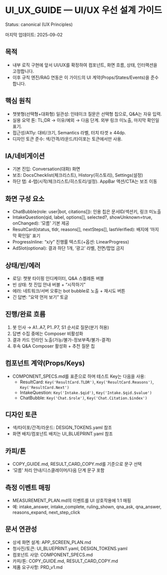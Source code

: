 # UI_UX_GUIDE — UI/UX 우선 설계 가이드
Status: canonical (UX Principles)

마지막 업데이트: 2025-09-02

## 목적
- 내부 로직 구현에 앞서 UI/UX를 확정하여 컴포넌트, 화면 흐름, 상태, 인터랙션을 고정합니다.
- 이후 규칙 엔진/RAG 연동은 이 가이드의 UI 계약(Props/States/Events)을 준수합니다.

## 핵심 원칙
- 챗봇형(선택형+대화형) 일관성: 인테이크 질문은 선택형 칩으로, Q&A는 자유 입력.
- 실용 요약 톤: TL;DR → 이유/예외 → 다음 단계. 외부 링크 미노출, 마지막 확인일 표기.
- 접근성/A11y: 대비/크기, Semantics 라벨, 터치 타겟 ≥ 44dp.
- 디자인 토큰 준수: 색/간격/라운드/타이포는 토큰에서만 사용.

## IA/네비게이션
- 기본 진입: Conversation(대화) 화면
- 보조: DocsChecklist(체크리스트), History(히스토리), Settings(설정)
- 하단 탭: 4-탭(시작/체크리스트/히스토리/설정). AppBar 액션/CTA는 보조 이동

## 화면 구성 요소
- ChatBubble(role: user|bot, citations[]): 인용 칩은 문서ID/섹션키, 링크 미노출
- IntakeQuestion(qid, label, options[], selected?, showUnknown=true, onChanged): ‘모름’ 기본 제공
- ResultCard(status, tldr, reasons[], nextSteps[], lastVerified): 배지에 ‘마지막 확인일’ 표기
- ProgressInline: “x/y” 진행률 텍스트(+옵션: LinearProgress)
- AdSlot(optional): 결과 하단 1개, ‘광고’ 라벨, 전면/팝업 금지

## 상태/빈/에러
- 로딩: 챗봇 타이핑 인디케이터, Q&A 스켈레톤 버블
- 빈 상태: 첫 진입 안내 버블 + “시작하기”
- 에러: 네트워크/서버 오류는 bot bubble로 노출 + 재시도 버튼
- 긴 답변: “요약 먼저 보기” 토글

## 진행/완료 흐름
1) 봇 인사 → A1..A7, P1..P7, S1 순서로 질문(분기 허용)
2) 답변 수집 중에는 Composer 비활성화
3) 결과 카드 인라인 노출(가능/불가-정보부족/불가-결격)
4) 후속 Q&A Composer 활성화 + 추천 질문 칩

## 컴포넌트 계약(Props/Keys)
- COMPONENT_SPECS.md를 표준으로 하며 테스트 Key는 다음을 사용:
  - ResultCard: `Key('ResultCard.TLDR')`, `Key('ResultCard.Reasons')`, `Key('ResultCard.Next')`
  - IntakeQuestion: `Key('Intake.$qid')`, `Key('Intake.$qid.$value')`
  - ChatBubble: `Key('Chat.$role')`, `Key('Chat.Citation.$index')`

## 디자인 토큰
- 색/타이포/간격/라운드: DESIGN_TOKENS.yaml 참조
- 화면 배치/컴포넌트 배치는 UI_BLUEPRINT.yaml 참조

## 카피/톤
- COPY_GUIDE.md, RESULT_CARD_COPY.md를 기준으로 문구 선택
- ‘모름’ 처리 안내/디스클레이머/다음 단계 문구 포함

## 측정 이벤트 매핑
- MEASUREMENT_PLAN.md의 이벤트를 UI 상호작용에 1:1 매핑
- 예: intake_answer, intake_complete, ruling_shown, qna_ask, qna_answer, reasons_expand, next_step_click

## 문서 연관성
- 상세 화면 설계: APP_SCREEN_PLAN.md
- 청사진/토큰: UI_BLUEPRINT.yaml, DESIGN_TOKENS.yaml
- 컴포넌트 사양: COMPONENT_SPECS.md
- 카피/톤: COPY_GUIDE.md, RESULT_CARD_COPY.md
- 제품 요구사항: PRD_v1.md
